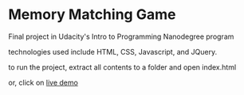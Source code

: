 # Memory Matching Game
Final project in Udacity's Intro to Programming Nanodegree program

technologies used include HTML, CSS, Javascript, and JQuery. 

to run the project, extract all contents to a folder and open index.html

or, click on [live demo](https://buildthatapp.github.io/FEND-memory_game_maker/)


